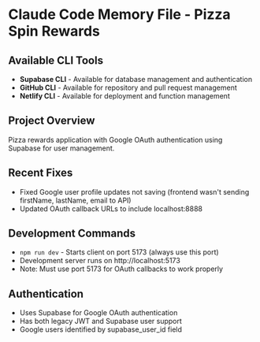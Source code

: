 # Claude Code Memory File - Pizza Spin Rewards

## Available CLI Tools
- **Supabase CLI** - Available for database management and authentication
- **GitHub CLI** - Available for repository and pull request management
- **Netlify CLI** - Available for deployment and function management

## Project Overview
Pizza rewards application with Google OAuth authentication using Supabase for user management.

## Recent Fixes
- Fixed Google user profile updates not saving (frontend wasn't sending firstName, lastName, email to API)
- Updated OAuth callback URLs to include localhost:8888

## Development Commands
- `npm run dev` - Starts client on port 5173 (always use this port)
- Development server runs on http://localhost:5173
- Note: Must use port 5173 for OAuth callbacks to work properly

## Authentication
- Uses Supabase for Google OAuth authentication
- Has both legacy JWT and Supabase user support
- Google users identified by supabase_user_id field